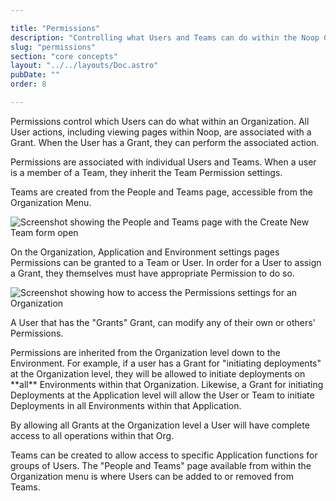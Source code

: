 ```yaml
---

title: "Permissions"
description: "Controlling what Users and Teams can do within the Noop Console"
slug: "permissions"
section: "core concepts"
layout: "../../layouts/Doc.astro"
pubDate: ""
order: 8

---
```


Permissions control which Users can do what within an Organization. All User actions, including viewing pages within Noop, are associated with a Grant. When the User has a Grant, they can perform the associated action.

Permissions are associated with individual Users and Teams. When a user is a member of a Team, they inherit the Team Permission settings.

Teams are created from the People and Teams page, accessible from the Organization Menu.

![Screenshot showing the People and Teams page with the Create New Team form open](/assets/docs/imgs/29b10fa5-7d45-4511-b107-00ddfd95b1ef.png)

On the Organization, Application and Environment settings pages Permissions can be granted to a Team or User. In order for a User to assign a Grant, they themselves must have appropriate Permission to do so.

![Screenshot showing how to access the Permissions settings for an Organization](/assets/docs/imgs/96d41c4a-c523-42d2-9358-f822512d6c1f.png)

A User that has the "Grants" Grant, can modify any of their own or others' Permissions.

Permissions are inherited from the Organization level down to the Environment. For example, if a user has a Grant for "initiating deployments" at the Organization level, they will be allowed to initiate deployments on \*\*all\*\* Environments within that Organization. Likewise, a Grant for initiating Deployments at the Application level will allow the User or Team to initiate Deployments in all Environments within that Application.

By allowing all Grants at the Organization level a User will have complete access to all operations within that Org.

Teams can be created to allow access to specific Application functions for groups of Users. The "People and Teams" page available from within the Organization menu is where Users can be added to or removed from Teams.
